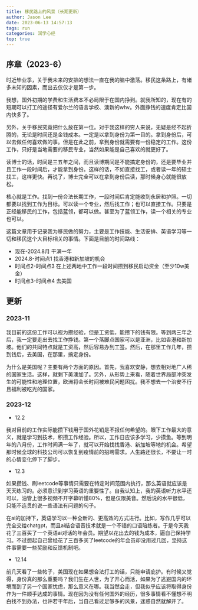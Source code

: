 ```yaml
---
title: 移民路上的风景（长期更新）
author: Jason Lee
date: 2023-06-13 14:57:13
tags: run
categories: 润学心经
top: true
---
```


## 序章（2023-6）

时近毕业季，关于我未来的安排的想法一直在我的脑中激荡。移民这条路上，有诸多未知的因素，而出去仅仅才是第一步。

我想，国外初期的学费和生活费本不必局限于在国内挣到。就我所知的，现在有的短期可以打工的途径有爱尔兰的语言学校、澳新的whv。外面挣钱的速度肯定比国内快多了。

另外，关于移民究竟把什么放在第一位。对于我这样的穷人来说，无疑是经不起折腾的，无论是时间还是金钱成本。一定是以拿到身份为第一目的。拿到身份后，可以去做任何喜欢做的事。但是在此之前，拿到身份就需要有一份稳定的工作。这份工作，只好是当地需要的移民专业，当然如果能是自己喜欢的就更好了。

读博士的话，时间是三五年之间，而且读博期间是不能搞定身份的，还是要毕业并且工作一段时间后，才能拿到身份。这样的话，不如直接找工，或者读一年的硕士找工，这样更快。再说了，博士完全可以在拿到身份后读，那时候身心就能很放松。

核心就是工作。找到一份合法长期工作，一段时间后肯定能收到永居和护照。一切都要以找到工作为目标。可以读一个专业，然后找工作；也可以直接工作。只要是正经能移民的工作，包括蓝领，都可以做。甚至为了蓝领工作，读一个相关的专业也可以。

这篇文章用于记录我为移民做的努力，主要是工作技能、生活安排、英语学习等一切和移民这个大目标相关的事情。下面是目前的时间路线：

- 现在-2024.8月 干满一年
- 2024.8-时间点1 找香港和新加坡的机会
- 时间点2-时间点3 在上述两地中工作一段时间攒到移民启动资金（至少10w美金）
- 时间点3-时间点4 去美国

## 更新

### 2023-11

我目前的这份工作可以视为攒经验，但是工资低，能攒下的钱有限。等到两三年之后，我一定要走出去找工作挣钱。第一个落脚点国家可以是亚洲，比如香港和新加坡。他们的共同特点就是工资高，然后容易办到工签。然后，在那里工作几年，攒到钱后，去美国，在那里，搞定身份。

为什么是美国呢？主要有两个方面的原因。首先，我喜欢安静，想去相对地广人稀的国家生活。这样，就剩下美澳加了。另外，从形势上来看，随着世界局部冲突发生的可能性和地理位置，欧洲将会长时间被难民问题困扰。我不想去一个治安不行且福利被吃光的国家。

### 2023-12

- 12.2

我对目前的工作实际能攒下钱用于国外花销是不报任何希望的。眼下工作最大的意义，就是学习到技术，积攒工作经验。所以，工作日应该多学习，少摸鱼。等到明年的八月份，工作时间满一年了，就可以开始找找香港、新加坡等地的机会。希望那时候全球的科技公司可以恢复到疫情前的招聘需求。人生路还很长，不要让一时的心情变化停下了脚步。

- 12.3

如果攒钱、刷leetcode等事情只需要在特定时间范围内执行，那么英语就应该是天天练习的。必须意识到学习英语的重要性了。自我认知上，我的英语听力水平还可以，油管上很多视频不开字幕听懂80%，但是仅限美音。然后说的水平很低，只能不连贯的说一些语法有问题的句子。

在ai的加持下，英语学习以一种全新的、更高效的方式进行。比如，写作几乎可以完全交给chatgpt，而且ai结合语音技术就是一个不错的口语陪练者。于是今天我花了三百买了一个英语ai对话的年会员。期望以花出去的钱为成本，逼自己保持学习。不过想起自己曾经花了三百多买了leetcode的年会员却没用过几回，坚持这件事需要一些奖励和反馈机制吧。

- 12.14

前几天看了一些帖子，美国现在如果想合法打工的话，只能申请庇护。有时候又觉得，身份真的那么重要吗？我们生在人世，为了开心而活，如果为了逃避国内的环境而到了另一个国家忧虑，那么意义在哪。我当然会走，但我似乎应该将取得身份作为一件顺手达成的事情。现在因为没有任何国外的经历，很多事情看不懂想不明白找不到办法，也许若干年后，当自己看过足够多的风景，迷惑自然就解开了。